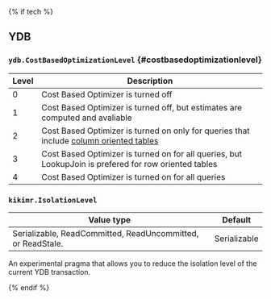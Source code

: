 {% if tech %}

## YDB

### `ydb.CostBasedOptimizationLevel` {#costbasedoptimizationlevel}

| Level | Description |
| ------- | ---------------------- |
| 0 | Cost Based Optimizer is turned off |
| 1 | Cost Based Optimizer is turned off, but estimates are computed and avaliable |
| 2 | Cost Based Optimizer is turned on only for queries that include [column oriented tables](../../../../../concepts/glossary.md#column-oriented-table) |
| 3 | Cost Based Optimizer is turned on for all queries, but LookupJoin is prefered for row oriented tables |
| 4 | Cost Based Optimizer is turned on for all queries |

### `kikimr.IsolationLevel`

| Value type | Default |
| --- | --- |
| Serializable, ReadCommitted, ReadUncommitted, or ReadStale. | Serializable |

An experimental pragma that allows you to reduce the isolation level of the current YDB transaction.

{% endif %}

